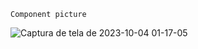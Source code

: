     Component picture

![Captura de tela de 2023-10-04 01-17-05](https://github.com/deevion/components/assets/125820047/2d9e383a-402a-4d3b-b888-c4c270ef9a61)
